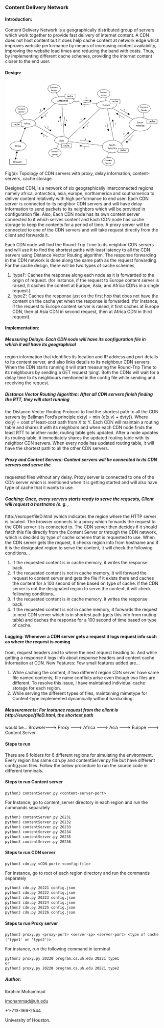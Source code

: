 ### Content Delivery Network
#### Introduction:
Content Delivery Network is a geographically distributed group of servers which work together to
provide fast delivery of internet content. A CDN does not host content but it does help cache content at
network edge which improves website performance by means of increasing content availability,
improving the website load times and reducing the band with costs. Thus, by implementing different
cache schemes, providing the internet content closer to the end user.
#### Design:

![alt text](https://github.com/ibrahimpasha/Content-Delivery-Network/blob/master/topology.PNG)
Fig(a): Topology of CDN servers with proxy, delay information, content-servers, cache storage.

Designed CDN, is a network of six geographically interconnected regions namely africa, antarctica, asia,
europe, northamerica and southamerica to deliver content relatively with high performance to end user.
Each CDN server is connected to its neighbor CDN servers and will have delay information to send packets
to its neighbors which will be provided in configuration file. Also, Each CDN node has its own content
server connected to it which serves content and Each CDN node has cache storage to keep the contents
for a period of time. A proxy server will be connected to one of the CDN servers and will take request
directly from the client and forwards it.

Each CDN node will find the Round-Trip Time to its neighbor CDN servers and will use it to find the shortest
paths with least latency to all the CDN servers using Distance Vector Routing algorithm. The response
forwarding in the CDN network is done along the same path as the request forwarding. For the cache
design, there will be two types of cache schemes,
1. ‘type1’: Caches the response along each node as it is forwarded to the origin of request. (for
instance, if the request to Europe content server is raised, it caches the content at Europe, Asia,
and Africa CDNs in a single request.)
2. ‘type2’: Caches the response just on the first hop that does not have the content on the cache yet
when the response is forwarded. (for instance, if the request to Europe content server is raised,
it first caches at Europe CDN, then at Asia CDN in second request, then at Africa CDN in third
request).
#### Implementation:
##### Measuring Delays: Each CDN node will have its configuration file in which it will have its geographical
region information that identifies its location and IP address and port details to its content server, and
also links details to its neighbour CDN servers. When the CDN starts running it will start measuring the
Round-Trip Time to its neighbours by sending a GET request ‘ping’. Both the CDNs will wait for a delay
time to its neighbours mentioned in the config file while sending and receiving the request.
##### Distance Vector Routing Algorithm: After all CDN servers finish finding the RTT, they will start running
the Distance Vector Routing Protocol to find the shortest path to all the CDN servers by Bellman Ford’s
principle dx(y) = min {c(x,v) + dv(y)}. Where dx(y) = cost of least-cost path from X to Y. Each CDN will
maintain a routing table and shares it with its neighbors and when each CDN node finds the least RTT to
another node, routing table gets updated. After a node updates its routing table, it immediately shares
the updated routing table with its neighbor CDN servers. When every node has updated routing table, it
will have the shortest path to all the other CDN servers.
##### Proxy and Content Servers: Content servers will be connected to its CDN servers and serve the
requested files without any delay. Proxy server is connected to one of the CDN server which is
mentioned when it is getting started and will also have type of cache that it wants to use.
##### Caching: Once, every servers starts ready to serve the requests, Client will request a hostname (e. g. ,
http://europe/fileD.html )which indicates the region where the HTTP server is located. The browser
connects to a proxy which forwards the request to the CDN server it is connected to. The CDN server
then decides if it should fetch this file directly from the Content Server or through the CDN network,
which is decided by type of cache scheme that is requested to use.
When the CDN server gets the request, it checks region info from hostname and if it is the designated
region to serve the content, it will check the following conditions…
1. If the requested content is in cache memory, it writes the response back.
2. If the requested content is not in cache memory, it will forward the request to content server
and gets the file if it exists there and caches the content for a 100 second of time based on type
of cache.
If the CDN server is not the designated region to serve the content, it will check following conditions…
1. If the requested content is in cache memory, it writes the response back.
2. If the requested content is not in cache memory, it forwards the request to next CDN server
which is in shortest path (gets this info from routing table) and caches the response for a 100
second of time based on type of cache.

#### Logging: Whenever a CDN server gets a request it logs request info such as where the request is coming
from, request headers and to where the next request heading to. And while getting a response it logs
info about response headers and content cache information at CDN.
New Features: Few small features added are…
1. While caching the content, if two different region CDN server have same file named contents,
file name conflicts arise even though two files are different. To resolve this issue, I have
maintained individual cache storage for each region.
2. While serving the different types of files, maintaining mimetype for Content-type implemented
dynamically without hardcoding.
##### Measurements: For Instance request from the client is http://europe/fileD.html, the shortest path
would be… Browser---> Proxy ---> Africa ---> Asia ---> Europe ---> Content Server.


#### Steps to run
There are 6 folders for 6 different regions for simulating the environment. Every region has same cdn.py and contentServer.py file but have different config.json files.
Follow the below procedure to run the source code in different terminals.

#### Steps to run Content server
```python3 contentServer.py <content-server-port>```

For Instance, go to content_server directory in each region and run the commands separately
```
python3 contentServer.py 20231
python3 contentServer.py 20232
python3 contentServer.py 20233
python3 contentServer.py 20234
python3 contentServer.py 20235
python3 contentServer.py 20236
```

#### Steps to run CDN server
```python3 cdn.py <CDN-port> <config-file>```

For instance, go to root of each region directory and run the commands separately
```
python3 cdn.py 20221 config.json
python3 cdn.py 20222 config.json
python3 cdn.py 20223 config.json
python3 cdn.py 20224 config.json
python3 cdn.py 20225 config.json
python3 cdn.py 20226 config.json
```

#### Steps to run Proxy server
```python3 proxy.py <proxy-port> <server-ip> <server-port> <type of cache ('type1' or 'type2')> ```

For instance, run the following command in terminal
```
python3 proxy.py 20220 program.cs.uh.edu 20221 type1
or
python3 proxy.py 20220 program.cs.uh.edu 20221 type2
```

##### Author:
Ibrahim Mohammad

imohammad@uh.edu 

+1-713-366-2544 

University of Houston.
